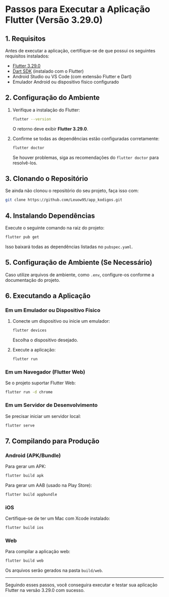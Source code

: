 # Passos para Executar a Aplicação Flutter (Versão 3.29.0)

## 1. Requisitos
Antes de executar a aplicação, certifique-se de que possui os seguintes requisitos instalados:

- [Flutter 3.29.0](https://docs.flutter.dev/get-started/install)
- [Dart SDK](https://dart.dev/get-dart) (instalado com o Flutter)
- Android Studio ou VS Code (com extensão Flutter e Dart)
- Emulador Android ou dispositivo físico configurado

## 2. Configuração do Ambiente

1. Verifique a instalação do Flutter:
   ```sh
   flutter --version
   ```
   O retorno deve exibir **Flutter 3.29.0**.

2. Confirme se todas as dependências estão configuradas corretamente:
   ```sh
   flutter doctor
   ```
   Se houver problemas, siga as recomendações do `flutter doctor` para resolvê-los.

## 3. Clonando o Repositório
Se ainda não clonou o repositório do seu projeto, faça isso com:
```sh
git clone https://github.com/Leuow95/app_kodigos.git
```

## 4. Instalando Dependências
Execute o seguinte comando na raiz do projeto:
```sh
flutter pub get
```
Isso baixará todas as dependências listadas no `pubspec.yaml`.

## 5. Configuração de Ambiente (Se Necessário)
Caso utilize arquivos de ambiente, como `.env`, configure-os conforme a documentação do projeto.

## 6. Executando a Aplicação

### Em um Emulador ou Dispositivo Físico
1. Conecte um dispositivo ou inicie um emulador:
   ```sh
   flutter devices
   ```
   Escolha o dispositivo desejado.

2. Execute a aplicação:
   ```sh
   flutter run
   ```

### Em um Navegador (Flutter Web)
Se o projeto suportar Flutter Web:
```sh
flutter run -d chrome
```

### Em um Servidor de Desenvolvimento
Se precisar iniciar um servidor local:
```sh
flutter serve
```

## 7. Compilando para Produção

### Android (APK/Bundle)
Para gerar um APK:
```sh
flutter build apk
```
Para gerar um AAB (usado na Play Store):
```sh
flutter build appbundle
```

### iOS
Certifique-se de ter um Mac com Xcode instalado:
```sh
flutter build ios
```

### Web
Para compilar a aplicação web:
```sh
flutter build web
```
Os arquivos serão gerados na pasta `build/web`.


---

Seguindo esses passos, você conseguira executar e testar sua aplicação Flutter na versão 3.29.0 com sucesso.